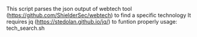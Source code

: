 This script parses the json output of webtech tool (https://github.com/ShielderSec/webtech) to find a specific technology
It requires jq (https://stedolan.github.io/jq/) to funtion properly
usage:
tech_search.sh <file to parse> <tecnology to search>
